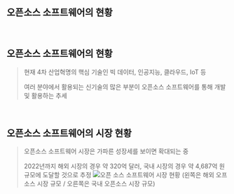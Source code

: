오픈소스 소프트웨어의 현황
---

<br>

## 오픈소스 소프트웨어의 현황
> 현재 4차 산업혁명의 핵심 기술인 빅 데이터, 인공지능, 클라우드, IoT 등
> 
> 여러 분야에서 활용되는 신기술의 많은 부분이 오픈소스 소프트웨어를 통해 개발 및 활용하는 추세
<br>

## 오픈소스 소프트웨어의 시장 현황
> 오픈소스 소프트웨어 시장은 가파른 성장세를 보이면 확대되는 중
>
> 2022년까지 해외 시장의 경우 약 320억 달러, 국내 시장의 경우 약 4,687억 원 규모에 도달할 것으로 추정
![오픈 소스 소프트웨어 시장 현황](https://user-images.githubusercontent.com/114066603/193475043-08ebfc4b-9186-4d39-9538-551f4bd1d382.png)
(왼쪽은 해외 오프소스 시장 규모 / 오른쪽은 국내 오픈소스 시장 규모)
